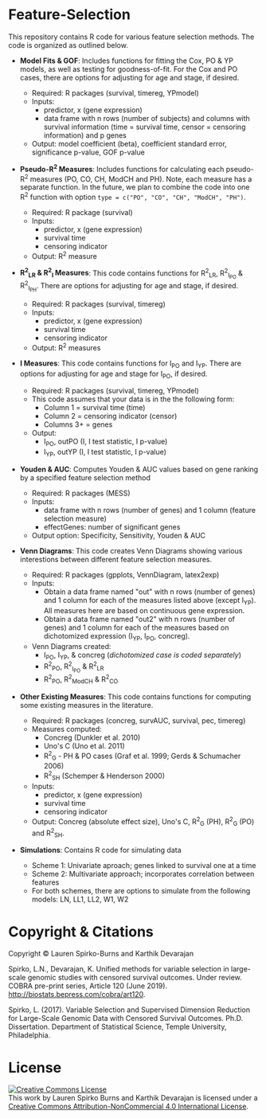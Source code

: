 # Feature-Selection
This repository contains R code for various feature selection methods. The code is organized as outlined below.

* **Model Fits & GOF**: Includes functions for fitting the Cox, PO & YP models, as well as testing for goodness-of-fit.  For the Cox and PO cases, there are options for adjusting for age and stage, if desired. 
  * Required: R packages (survival, timereg, YPmodel)
  * Inputs: 
    * predictor, x (gene expression)
    * data frame with n rows (number of subjects) and columns with survival information (time = survival time, censor = censoring information) and p genes   
  * Output: model coefficient (beta), coefficient standard error, significance p-value, GOF p-value
  
* **Pseudo-R<sup>2</sup> Measures**: Includes functions for calculating each pseudo-R<sup>2</sup> measures (PO, CO, CH, ModCH and PH).  Note, each measure has a separate function.  In the future, we plan to combine the code into one R<sup>2</sup> function with option `type = c("PO", "CO", "CH", "ModCH", "PH")`. 
  * Required: R package (survival)
  * Inputs: 
    * predictor, x (gene expression)
    * survival time
    * censoring indicator
  * Output: R<sup>2</sup> measure
  
* **R<sup>2</sup><sub>LR</sub> & R<sup>2</sup><sub>I</sub> Measures**: This code contains functions for R<sup>2</sup><sub>LR</sub>, R<sup>2</sup><sub>I<sub>PO</sub></sub> & R<sup>2</sup><sub>I<sub>PH</sub></sub>. There are options for adjusting for age and stage, if desired.
  * Required: R packages (survival, timereg)
  * Inputs: 
    * predictor, x (gene expression)
    * survival time
    * censoring indicator
  * Output: R<sup>2</sup> measures
  
* **I Measures**: This code contains functions for I<sub>PO</sub> and I<sub>YP</sub>. There are options for adjusting for age and stage for I<sub>PO</sub>, if desired.
  * Required: R packages (survival, timereg, YPmodel)
  * This code assumes that your data is in the the following form:
    * Column 1 = survival time (time)
    * Column 2 = censoring indicator (censor)
    * Columns 3+ = genes
  * Output: 
    * I<sub>PO</sub>, outPO (I, I test statistic, I p-value)
    * I<sub>YP</sub>, outYP (I, I test statistic, I p-value)
  
* **Youden & AUC**: Computes Youden & AUC values based on gene ranking by a specified feature selection method
  * Required: R packages (MESS)
  * Inputs: 
    * data frame with n rows (number of genes) and 1 column (feature selection measure)
    * effectGenes: number of significant genes
  * Output option: Specificity, Sensitivity, Youden & AUC 

* **Venn Diagrams**: This code creates Venn Diagrams showing various interestions between different feature selection measures.
  * Required: R packages (gpplots, VennDiagram, latex2exp)
  * Inputs: 
    * Obtain a data frame named "out" with n rows (number of genes) and	1 column for each of the measures listed above (except I<sub>YP</sub>). All measures here are based on continuous gene expression. 
    * Obtain a data frame named "out2" with n rows (number of genes) and 1 column for each of the measures based on dichotomized expression (I<sub>YP</sub>, I<sub>PO</sub>, concreg). 
  * Venn Diagrams created: 
    * I<sub>PO</sub>, I<sub>YP</sub>, & concreg (*dichotomized case is coded separately*)
    * R<sup>2</sup><sub>PO</sub>, R<sup>2</sup><sub>I<sub>PO</sub></sub> & R<sup>2</sup><sub>LR</sub> 
    * R<sup>2</sup><sub>PO</sub>, R<sup>2</sup><sub>ModCH</sub> & R<sup>2</sup><sub>CO</sub>
    
* **Other Existing Measures**: This code contains functions for computing some existing measures in the literature.
  * Required: R packages (concreg, survAUC, survival, pec, timereg)
  * Measures computed:
    * Concreg (Dunkler et al. 2010)
    * Uno's C (Uno et al. 2011)
    * R<sup>2</sup><sub>G</sub> - PH & PO cases (Graf et al. 1999; Gerds & Schumacher 2006)
    * R<sup>2</sup><sub>SH</sub> (Schemper & Henderson 2000)
  * Inputs: 
    * predictor, x (gene expression)
    * survival time
    * censoring indicator
  * Output: Concreg (absolute effect size), Uno's C, R<sup>2</sup><sub>G</sub> (PH), R<sup>2</sup><sub>G</sub> (PO) and R<sup>2</sup><sub>SH</sub>.
    
* **Simulations**: Contains R code for simulating data
  * Scheme 1: Univariate aproach; genes linked to survival one at a time
  * Scheme 2: Multivariate approach; incorporates correlation between features
  * For both schemes, there are options to simulate from the following models: LN, LL1, LL2, W1, W2

# Copyright & Citations
Copyright © Lauren Spirko-Burns and Karthik Devarajan 

Spirko, L.N., Devarajan, K. Unified methods for variable selection in large-scale genomic studies with censored survival outcomes. Under review. COBRA pre-print series, Article 120 (June 2019). http://biostats.bepress.com/cobra/art120. 

Spirko, L. (2017). Variable Selection and Supervised Dimension Reduction for Large-Scale Genomic Data with Censored Survival Outcomes. Ph.D. Dissertation. Department of Statistical Science, Temple University, Philadelphia.

# License
<a rel="license" href="http://creativecommons.org/licenses/by-nc/4.0/"><img alt="Creative Commons License" style="border-width:0" src="https://i.creativecommons.org/l/by-nc/4.0/88x31.png" /></a><br />This work by <span xmlns:cc="http://creativecommons.org/ns#" property="cc:attributionName">Lauren Spirko Burns and Karthik Devarajan</span> is licensed under a <a rel="license" href="http://creativecommons.org/licenses/by-nc/4.0/">Creative Commons Attribution-NonCommercial 4.0 International License</a>.

# 
